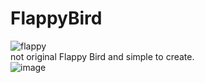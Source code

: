 # FlappyBird
![flappy](https://github.com/VladVergun/FlappyBird/assets/134834879/0b7a44da-0440-4d22-8f97-2c9c1ebeaf7a)  
not original Flappy Bird and simple to create.  
![image](https://github.com/VladVergun/FlappyBird/assets/134834879/7c0c222c-b634-4d3d-bd7c-c47489b2fd4a)
